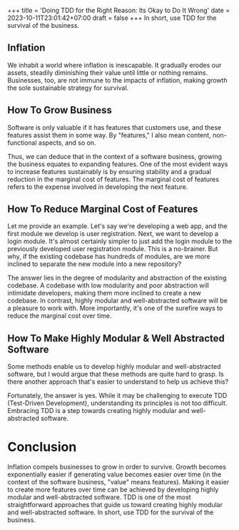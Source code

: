 +++
title = 'Doing TDD for the Right Reason: Its Okay to Do It Wrong'
date = 2023-10-11T23:01:42+07:00
draft = false
+++
In short, use TDD for the survival of the business. 

## Inflation
We inhabit a world where inflation is inescapable. It gradually erodes our assets, steadily diminishing their value until little or nothing remains. Businesses, too, are not immune to the impacts of inflation, making growth the sole sustainable strategy for survival. 

## How To Grow Business
Software is only valuable if it has features that customers use, and these features assist them in some way. By "features," I also mean content, non-functional aspects, and so on.

Thus, we can deduce that in the context of a software business, growing the business equates to expanding features. One of the most evident ways to increase features sustainably is by ensuring stability and a gradual reduction in the marginal cost of features. The marginal cost of features refers to the expense involved in developing the next feature.

## How To Reduce Marginal Cost of Features
Let me provide an example. Let's say we're developing a web app, and the first module we develop is user registration. Next, we want to develop a login module. It's almost certainly simpler to just add the login module to the previously developed user registration module. This is a no-brainer. But why, if the existing codebase has hundreds of modules, are we more inclined to separate the new module into a new repository?

The answer lies in the degree of modularity and abstraction of the existing codebase. A codebase with low modularity and poor abstraction will intimidate developers, making them more inclined to create a new codebase. In contrast, highly modular and well-abstracted software will be a pleasure to work with. More importantly, it's one of the surefire ways to reduce the marginal cost over time.

## How To Make Highly Modular & Well Abstracted Software
Some methods enable us to develop highly modular and well-abstracted software, but I would argue that these methods are quite hard to grasp. Is there another approach that's easier to understand to help us achieve this?

Fortunately, the answer is yes. While it may be challenging to execute TDD (Test-Driven Development), understanding its principles is not too difficult. Embracing TDD is a step towards creating highly modular and well-abstracted software.

# Conclusion
Inflation compels businesses to grow in order to survive. Growth becomes exponentially easier if generating value becomes easier over time (in the context of the software business, "value" means features). Making it easier to create more features over time can be achieved by developing highly modular and well-abstracted software. TDD is one of the most straightforward approaches that guide us toward creating highly modular and well-abstracted software. In short, use TDD for the survival of the business. 